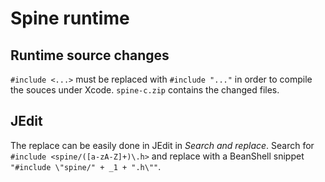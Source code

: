 Spine runtime
====

Runtime source changes
----
`#include <...>` must be replaced with `#include "..."` in order to compile the souces under Xcode.
`spine-c.zip` contains the changed files.

JEdit
----
The replace can be easily done in JEdit in *Search and replace*. Search for `#include <spine/([a-zA-Z]+)\.h>` and replace with a BeanShell snippet `"#include \"spine/" + _1 + ".h\""`.